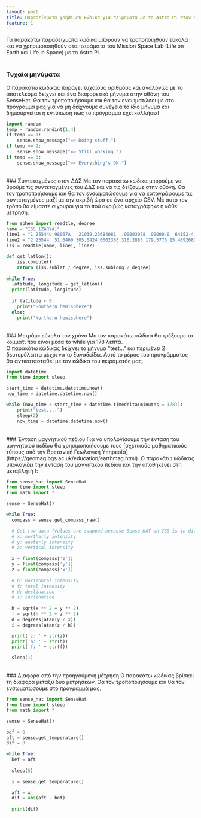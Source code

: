 ```yaml
---
layout: post
title: Παραδείγματα χρήσιμου κώδικα για πειράματα με το Astro Pi στον Διεθνή Διαστημικό Σταθμό (ΔΔΣ)
feature: 1
---
```


Τα παρακάτω παραδείγματα κώδικα μπορούν να τροποποιηθούν εύκολα και να χρησιμοποιηθούν στα πειράματα του Mission Space Lab (Life on Earth και Life in Space) με το Astro Pi.
<br><br>

### Τυχαία μηνύματα
Ο παρακάτω κώδικας παράγει τυχαίους αριθμούς και αναλόγως με το αποτέλεσμα δείχνει και ένα διαφορετικό μήνυμα στην οθόνη του SenseHat. Θα τον τροποποιήσουμε και θα τον ενσωματώσουμε στο πρόγραμμά μας για να μη δείχνουμε συνέχεια το ίδιο μήνυμα και δημιουργείται η εντύπωση πως το πρόγραμμα έχει κολλήσει!
  
```python
import random
temp = random.randint(1,4)
if temp == 1:
    sense.show_message("=> Doing stuff.")
if temp == 2:
    sense.show_message("=> Still working.")
if temp == 3:
    sense.show_message("=> Everything's OK.")
```
<br>
### Συντεταγμένες στον ΔΔΣ
Με τον παρακάτω κώδικα μπορούμε να βρούμε τις συντεταγμένες του ΔΔΣ και να τις δείξουμε στην οθόνη. Θα τον τροποποιήσουμε και θα τον ενσωματώσουμε για να καταγράφουμε τις συντεταγμένες μαζί με την ακριβή ώρα σε ένα αρχείο CSV. Με αυτό τον τρόπο θα είμαστε σίγουροι για το πού ακριβώς καταγράφηκε η κάθε μέτρηση.
  
```python
from ephem import readtle, degree
name = "ISS (ZARYA)"
line1 = "1 25544U 98067A   21030.23684081  .00003078  00000-0  64152-4 0  9998"
line2 = "2 25544  51.6460 305.0424 0002363 316.2883 179.5775 15.48926800267219"
iss = readtle(name, line1, line2)

def get_latlon():
    iss.compute()
    return (iss.sublat / degree, iss.sublong / degree)
    
while True:
  latitude, longitude = get_latlon()
  print(latitude, longitude)
  
  if latitude < 0:
    print("Southern hemisphere")
  else:
    print("Northern hemisphere")
```
<br>
### Μετράμε εύκολα τον χρόνο
Με τον παρακάτω κώδικα θα τρέξουμε το κομμάτι που είναι μέσα το while για 178 λεπτά.
<br>
Ο παρακάτω κώδικας δείχνει το μήνυμα "test..." και περιμένει 2 δευτερόλεπτα μέχρι να το ξαναδείξει. Αυτό το μέρος του προγράμματος θα αντικατασταθεί με τον κώδικα του πειράματός μας.
  
```python
import datetime
from time import sleep

start_time = datetime.datetime.now()
now_time = datetime.datetime.now()

while (now_time < start_time + datetime.timedelta(minutes = 178)):
    print("test....")
    sleep(2)
    now_time = datetime.datetime.now()
```
<br>
### Ένταση μαγνητικού πεδίου
Για να υπολογίσουμε την ένταση του μαγνητικού πεδίου θα χρησιμοποιήσουμε τους [σχετικούς μαθηματικούς τύπους από την Βρετανική Γεωλογική Υπηρεσία](https://geomag.bgs.ac.uk/education/earthmag.html). Ο παρακάτω κώδικας υπολογίζει την ένταση του μαγνητικού πεδίου και την αποθηκεύει στη μεταβλητή f:
  
```python
from sense_hat import SenseHat
from time import sleep
from math import *

sense = SenseHat()

while True:
  compass = sense.get_compass_raw()

  # Get raw data (values are swapped because Sense HAT on ISS is in different position)
  # x: northerly intensity
  # y: easterly intensity
  # z: vertical intensity
  
  x = float(compass['z'])
  y = float(compass['y'])
  z = float(compass['x'])

  # h: horizontal intensity
  # f: total intensity
  # d: declination
  # i: inclination
  
  h = sqrt(x ** 2 + y ** 2)
  f = sqrt(h ** 2 + z ** 2)
  d = degrees(atan(y / x))
  i = degrees(atan(z / h))

  print('z: ' + str(z))
  print('h: ' + str(h))
  print('f: ' + str(f))

  sleep(1)
```
<br>
### Διαφορά από την προηγούμενη μέτρηση
Ο παρακάτω κώδικας βρίσκει τη διαφορά μεταξύ δύο μετρήσεων. Θα τον τροποποιήσουμε και θα τον ενσωματώσουμε στο πρόγραμμά μας.
  
```python
from sense_hat import SenseHat
from time import sleep
from math import *

sense = SenseHat()

bef = 0
aft = sense.get_temperature()
dif = 0

while True:
  bef = aft
  
  sleep(5)
  
  x = sense.get_temperature()

  aft = x
  dif = abs(aft - bef)
  
  print(dif)
  ```